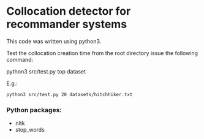 # Collocation detector for recommander systems

This code was written using python3.

Test the collocation creation time from the root directory issue the following command:

python3 src/test.py top dataset

E.g.:

`python3 src/test.py 20 datasets/hitchhiker.txt`


### Python packages:
* nltk
* stop_words





